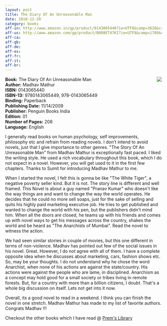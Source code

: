 ```yaml
---
layout: post
title: The Diary Of An Unreasonable Man
date: 2010-12-20
category: books
aff-in: http://www.amazon.in/gp/product/0143065440?ie=UTF8&camp=3626&creativeASIN=0143065440&linkCode=xm2&tag=smileprem-in-21
aff-us: http://www.amazon.com/gp/product/B008ET47KI?ie=UTF8&camp=1789&creativeASIN=B008ET47KI&linkCode=xm2&tag=smileprem-us-20
aff-ca: 
aff-gb: 
aff-de: 
aff-es: 
aff-fr: 
aff-it: 
aff-br: 
---
```


<img style="clear: right; float: right; margin-bottom: 1em; margin-left: 1em;" 
src="{{site.img-url}}/the-diary-of-an-unreasonable-man-madhav-mathur.jpg"/>
**Book:** The Diary Of An Unreasonable Man  
**Author:** Madhav Mathur  
**ISBN:** 0143065440  
**ISBN-13:** 9780143065449, 978-0143065449  
**Binding:** Paperback  
**Publishing Date:** 11/14/2009  
**Publisher:** Penguin Books India  
**Edition:** 01  
**Number of Pages:** 208  
**Language:** English  
  
I generally read books on human psychology, self improvements, philosophy etc and refrain from reading novels. I don't intend to avoid novels, just that I give importance to other genres. "The Story Of An Unreasonable Man" from Madhav Mathur is exceptionally fast paced. I liked the writing style. He used a rich vocabulary throughout this book, which I do not expect in a novel. However, you will get used to it in the first few chapters. Thanks to Sumit for introducing Madhav Mathur to me.  
  
When I started the novel, I felt this is gonna be like "The White Tiger", a negative poverty seller kind. But it is not. The story line is different and well framed. This Novel is about a guy named "Pranav Kumar" who doesn't like the way things are and want to change the way the world operates. He decides that he could no more sell soaps, just for the sake of selling and quits his highly paid marketing executive job. He tries to get published and wanted to change the world with his pen, but the publishers didn't mind him. When all the doors are closed, he teams up with his friends and comes up with novel ways to get his messages across the country, shakes the world and be heard as "The Anarchists of Mumbai". Read the novel to witness the action.  
  
We had seen similar stories in couple of movies, but this one different in terms of non-violence. Madhav has pointed out few of the social issues in his novel. Great. However, I do not agree with all of them. I have a complete opposite idea when he discusses about marketing, cars, fashion shows etc. So, may be your thoughts. I do not understand why he chose the word Anarchist, when none of his actions are against the state/country. His actions were against the people who are lame, in disciplined. Anarchism as a concept may hold good for a small society or tribes living in remote forests. But, for a country with more than a billion citizens, I doubt. That's a whole big discussion on itself. Lets not get into it now.  
  
Overall, its a good novel to read in a weekend. I think you can finish the novel in one stretch. Madhav Mathur has made to my list of favorite authors. Congrats Madhav !!!  

Checkout the other books which I have read @ [Prem's Library]({{site.url}}/category/books/)  
